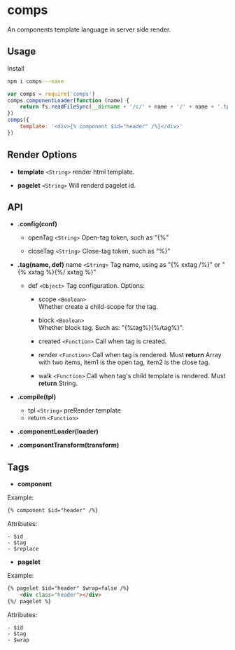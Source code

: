 # comps
An components template language in server side render.

## Usage

Install
```bash
npm i comps --save
```

```js
var comps = require('comps')
comps.componentLoader(function (name) {
    return fs.readFileSync(__dirname + '/c/' + name + '/' + name + '.tpl')
})
comps({
    template: '<div>{% component $id="header" /%}</div>'
})
```

## Render Options

- **template** `<String>`
    render html template.

- **pagelet** `<String>`
    Will renderd pagelet id.

## API

- **.config(conf)**
    * openTag `<String>` 
        Open-tag token, such as "{%"

    * closeTag `<String>` 
        Close-tag token, such as "%}"

- **.tag(name, def)**
    name `<String>`
        Tag name, using as "{% xxtag /%}" or "{% xxtag %}{%/ xxtag %}"

    * def `<Object>`
        Tag configuration. Options:

        - scope   `<Boolean>`  
            Whether create a child-scope for the tag.

        - block   `<Boolean>`  
            Whether block tag. Such as: "{%tag%}{%/tag%}".

        - created `<Function>` 
            Call when tag is created.

        - render  `<Function>` 
            Call when tag is rendered. Must **return** Array with two items, item1 is the open tag, item2 is the close tag. 

        - walk    `<Function>` 
            Call when tag's child template is rendered. Must **return** String.

- **.compile(tpl)**
    * tpl `<String>`
        preRender template
    * return `<Function>`

- **.componentLoader(loader)**

- **.componentTransform(transform)**

## Tags

- **component**

Example:
```html
{% component $id="header" /%}
```

Attributes:

    - $id
    - $tag
    - $replace

- **pagelet**

Example:
```html
{% pagelet $id="header" $wrap=false /%}
    <div class="header"></div>
{%/ pagelet %}
```

Attributes:

    - $id
    - $tag
    - $wrap